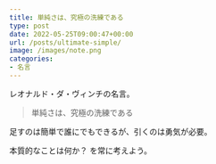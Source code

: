 ```yaml
---
title: 単純さは、究極の洗練である
type: post
date: 2022-05-25T09:00:47+00:00
url: /posts/ultimate-simple/
image: /images/note.png
categories:
- 名言
---
```


レオナルド・ダ・ヴィンチの名言。

>単純さは、究極の洗練である

足すのは簡単で誰にでもできるが、引くのは勇気が必要。

本質的なことは何か？ を常に考えよう。